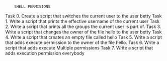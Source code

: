		SHELL PERMISIONS
Task 0. Create a script that switches the current user to the user betty
Task 1. Write a script that prints the effective username of the current user
Task 2. Write a script that prints all the groups the current user is part of.
Task 3. Write a script that changes the owner of the file hello to the user betty
Task 4. Write a script that creates an empty file called hello
Task 5. Write a script that adds execute permission to the owner of the file hello.
Task 6. Write a script that adds execute Multiple permissions
Task 7. Write a script that adds execution permission everybody

